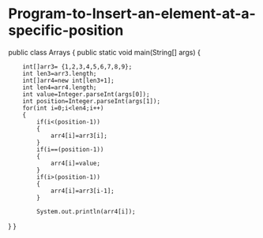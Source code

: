 # Program-to-Insert-an-element-at-a-specific-position
public class Arrays {
	public static void main(String[] args) {
		
		 
		int[]arr3= {1,2,3,4,5,6,7,8,9};
		int len3=arr3.length;
		int[]arr4=new int[len3+1];
		int len4=arr4.length;
		int value=Integer.parseInt(args[0]);
		int position=Integer.parseInt(args[1]);
		for(int i=0;i<len4;i++)
		{
			if(i<(position-1)) 
			{
				arr4[i]=arr3[i];	
			}
			if(i==(position-1))
			{
				arr4[i]=value;
			}
			if(i>(position-1))
			{
				arr4[i]=arr3[i-1];
			}
			
			System.out.println(arr4[i]);
		 


}
}
